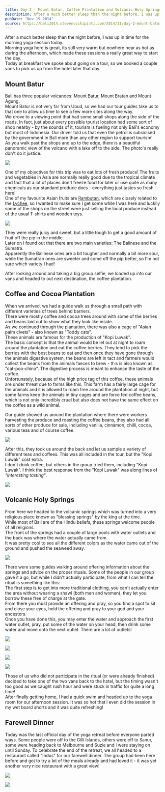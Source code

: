 ```yaml
---
title: Day 2 - Mount Batur, Coffee Plantation and Volcanic Holy Springs
description: After a much better sleep than the night before, I was up in time for the morning yoga session today.  Morning yoga here is great, its still...
pubDate: "Nov 19 2014"
source: https://bali2014.stevenocchipinti.com/2014/11/day-2-mount-batur-coffee-plantation-and.html
---
```


After a much better sleep than the night before, I was up in time for the morning yoga session today.  
Morning yoga here is great, its still very warm but nowhere near as hot as during the afternoon, which made these sessions a really great way to start the day.  
Today at breakfast we spoke about going on a tour, so we booked a couple vans to pick us up from the hotel later that day.

## Mount Batur

Bali has three popular volcanoes: Mount Batur, Mount Bratan and Mount Agung.  
Mount Batur is not very far from Ubud, so we had our tour guides take us to that one to allow us time to see a few more sites along the way.  
We drove to a viewing point that had some small shops along the side of the roads. In fact, just about every possible tourist location had some sort of shop nearby - by the sounds of it, tourism is fueling not only Bali's economy but most of Indonesia. Our driver told us that even the petrol is subsidised by the government in Bali more than any other region to support tourism!  
As you walk past the shops and up to the edge, there is a beautiful panoramic view of the volcano with a lake off to the side. The photo's really don't do it justice.

[![](https://2.bp.blogspot.com/-1s-aPFDrThQ/VHh4e3dfN6I/AAAAAAAABjQ/WsbwWTyweIs/s1600/DSC_1560.JPG)](https://2.bp.blogspot.com/-1s-aPFDrThQ/VHh4e3dfN6I/AAAAAAAABjQ/WsbwWTyweIs/s1600/DSC_1560.JPG)

One of my objectives for this trip was to eat lots of fresh produce! The fruits and vegetables in Asia are normally really good due to the tropical climate and fact that a lot of places don't freeze food for later or use quite as many chemicals as our standard produce does - everything just tastes so fresh here!  
One of my favourite Asian fruits are [Rambutan](https://en.wikipedia.org/wiki/Rambutan), which are closely related to the [Lychee](https://en.wikipedia.org/wiki/Lychee), so I wanted to make sure I get some while I was here and luckily some of the shops on the street were just selling the local produce instead of the usual T-shirts and wooden toys.

[![](https://3.bp.blogspot.com/-eZXvJ2MtdvM/VHh6LUA4kEI/AAAAAAAABjc/3llaMpqD_rE/s1600/DSC_1576.JPG)](https://3.bp.blogspot.com/-eZXvJ2MtdvM/VHh6LUA4kEI/AAAAAAAABjc/3llaMpqD_rE/s1600/DSC_1576.JPG)

They were really juicy and sweet, but a little tough to get a good amount of fruit off the pip in the middle.  
Later on I found out that there are two main varieties: The Balinese and the Sumatra.  
Apparently the Balinese ones are a bit tougher and normally a bit more sour, while the Sumatran ones are sweeter and come off the pip better, so I'm not sure which variety I had!

After looking around and taking a big group selfie, we loaded up into our vans and headed to out next destination, the coffee plantation.

## Coffee and Cocoa Plantation

When we arrived, we had a guide walk us through a small path with different varieties of trees behind barriers.  
There were mostly coffee and cocoa trees around with some of the berries and beans laid out to show what they look like inside.  
As we continued through the plantation, there was also a cage of "Asian palm civets" - also known as "Toddy cats".  
These animals are famous for the production of "Kopi Luwak".  
The basic concept is that the animal would be let out at night to roam around the plantation and eat the coffee berries. They tend to pick the berries with the best beans to eat and then once they have gone through the animals digestive system, the beans are left in tact and farmers would collect the beans from the animals faeces to brew - this is also known as "cat-poo-chino". The digestive process is meant to enhance the taste of the coffee.  
Unfortunately, because of the high price tag of this coffee, these animals are under threat due to farms like this. This farm has a fairly large cage for the animals and it is allowed to roam free around the plantation at night, but some farms keep the animals in tiny cages and are force fed coffee beans, which is not only incredibly cruel but also does not have the same effect on the coffee as a wild animal.

Our guide showed us around the plantation where there were workers harvesting the produce and roasting the coffee beans, they also had all sorts of other produce for sale, including vanilla, cinnamon, chilli, cocoa, various teas and of course coffee.

[![](https://2.bp.blogspot.com/-xTwGVzPt-Y4/VHkAEWY0iDI/AAAAAAAABkU/VV0UmxYB2Lo/s1600/DSC_1585-1.jpg)](https://2.bp.blogspot.com/-xTwGVzPt-Y4/VHkAEWY0iDI/AAAAAAAABkU/VV0UmxYB2Lo/s1600/DSC_1585-1.jpg)

After this, they took us around the back and let us sample a variety of different teas and coffees. This was all included in the tour, but the "Kopi Luwak" cost extra.  
I don't drink coffee, but others in the group tried them, including "Kopi Luwak". I think the best response from the "Kopi Luwak" was along lines of _"interesting tasting"_.

[![](https://1.bp.blogspot.com/-R_lcP7_p7Fk/VHkAUFSz1_I/AAAAAAAABkc/tREqTk9rEeg/s1600/DSC_1590.JPG)](https://1.bp.blogspot.com/-R_lcP7_p7Fk/VHkAUFSz1_I/AAAAAAAABkc/tREqTk9rEeg/s1600/DSC_1590.JPG)

## Volcanic Holy Springs

From here we headed to the volcanic springs which was turned into a very religious place known as "blessing springs" by the king at the time.  
While most of Bali are of the Hindu beliefs, these springs welcome people of all religions.  
The front of the springs had a couple of large pools with water outlets and the back was where the water actually came from.  
It was pretty cool to see all the different colors as the water came out of the ground and pushed the seaweed away.

[![](https://1.bp.blogspot.com/-aj-ULZ6NWxI/VHkKzX_YldI/AAAAAAAABks/gEjKfOeopVE/s1600/DSC_1623.JPG)](https://1.bp.blogspot.com/-aj-ULZ6NWxI/VHkKzX_YldI/AAAAAAAABks/gEjKfOeopVE/s1600/DSC_1623.JPG)

There were some guides walking around offering information about the springs and advice on the proper rituals. Some of the people in our group gave it a go, but while I didn't actually participate, from what I can tell the ritual is something like this:  
The first step is to get into more traditional clothing, you can't actually enter the area without wearing a shawl (both men and women), they let you borrow these free of charge at the gate.  
From there you must provide an offering and pray, so you find a spot to sit and close your eyes, hold the offering and pray to your god and your ancestors.  
Once you have done this, you may enter the water and approach the first water outlet, pray, put some of the water on your head, then drink some water and move onto the next outlet. There are a lot of outlets!

[![](https://2.bp.blogspot.com/-3z4ueDBzSx8/VHkMQqJNIKI/AAAAAAAABk4/zTkEnZCbtkc/s1600/DSC_1600.JPG)](https://2.bp.blogspot.com/-3z4ueDBzSx8/VHkMQqJNIKI/AAAAAAAABk4/zTkEnZCbtkc/s1600/DSC_1600.JPG)

[![](https://2.bp.blogspot.com/-CjCOLw5OYYY/VHkMuN4o9wI/AAAAAAAABlA/d8bBYhYHofI/s1600/DSC_1610.JPG)](https://2.bp.blogspot.com/-CjCOLw5OYYY/VHkMuN4o9wI/AAAAAAAABlA/d8bBYhYHofI/s1600/DSC_1610.JPG)

[![](https://2.bp.blogspot.com/-DkILs_vppiI/VHkM3sK7wMI/AAAAAAAABlI/kLMwgaNPMAc/s1600/DSC_1612.JPG)](https://2.bp.blogspot.com/-DkILs_vppiI/VHkM3sK7wMI/AAAAAAAABlI/kLMwgaNPMAc/s1600/DSC_1612.JPG)

[![](https://2.bp.blogspot.com/-_YYrlvBAptU/VHkM9sHFgEI/AAAAAAAABlQ/1URc_mu9A7g/s1600/DSC_1620.JPG)](https://2.bp.blogspot.com/-_YYrlvBAptU/VHkM9sHFgEI/AAAAAAAABlQ/1URc_mu9A7g/s1600/DSC_1620.JPG)

Those of us who did not participate in the ritual (or were already finished) decided to take one of the two vans back to the hotel, but the timing wasn't too good as we caught rush hour and were stuck in traffic for quite a long time!  
After finally getting home, I had a quick swim and headed up to the yoga room for our afternoon session. It was so hot that I even did the session in my wet board shorts and it was quite refreshing!

## Farewell Dinner

Today was the last official day of the yoga retreat before everyone parted ways.
Some people were off to the Gilli Islands, others were off to Sanur, some were heading back to Melbourne and Suzie and I were staying on until Sunday.
To celebrate the end of the retreat, we all headed to a restaurant called "Indus" for our farewell dinner.
The group had been here before and got to try a lot of the meals already and had loved it - it was yet another very nice restaurant with a great view!

[![](https://1.bp.blogspot.com/-kL6z3Yu09Ko/VHkR_0fLKeI/AAAAAAAABls/OIxVCmqbpcc/s1600/DSC_1630.JPG)](https://1.bp.blogspot.com/-kL6z3Yu09Ko/VHkR_0fLKeI/AAAAAAAABls/OIxVCmqbpcc/s1600/DSC_1630.JPG)

[![](https://2.bp.blogspot.com/-Vf-aUy1CWM4/VHkQ_-c9rKI/AAAAAAAABlc/eo-Tfa-RQPM/s1600/DSC_1642-1.jpg)](https://2.bp.blogspot.com/-Vf-aUy1CWM4/VHkQ_-c9rKI/AAAAAAAABlc/eo-Tfa-RQPM/s1600/DSC_1642-1.jpg)
